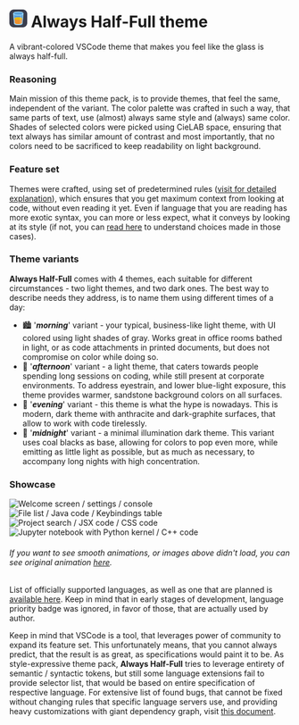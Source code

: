 # ![logo icon small](https://github.com/ScheiBig-Production/Always-Half-Full-theme/blob/main/img/icon/icon_sm.png?raw=true) Always Half-Full theme
A vibrant-colored VSCode theme that makes you feel like the glass is always half-full.

### Reasoning 
Main mission of this theme pack, is to provide themes, that feel the same, independent of the variant. The color palette was crafted in such a way, that same parts of text, use (almost) always same style and (always) same color. Shades of selected colors were picked using CieLAB space, ensuring that text always has similar amount of contrast and most importantly, that no colors need to be sacrificed to keep readability on light background.

### Feature set
Themes were crafted, using set of predetermined rules ([visit for detailed explanation](https://github.com/ScheiBig-Production/Always-Half-Full-theme/blob/main/documentation/general_coloring_scheme.md "General Coloring Scheme")), which ensures that you get maximum context from looking at code, without even reading it yet. Even if language that you are reading has more exotic syntax, you can more or less expect, what it conveys by looking at its style (if not, you can [read here](https://github.com/ScheiBig-Production/Always-Half-Full-theme/blob/main/documentation/exceptions_from_gcs.md "Exceptions from GCS") to understand choices made in those cases).

### Theme variants
__Always Half-Full__ comes with 4 themes, each suitable for different circumstances - two light themes, and two dark ones. The best way to describe needs they address, is to name them using different times of a day:
- 🏙️ '_**morning**_' variant - your typical, business-like light theme, with UI colored using light shades of gray. Works great in office rooms bathed in light, or as code attachments in printed documents, but does not compromise on color while doing so.
- 🌇 '_**afternoon**_' variant - a light theme, that caters towards people spending long sessions on coding, while still present at corporate environments. To address eyestrain, and lower blue-light exposure, this theme provides warmer, sandstone background colors on all surfaces.
- 🌆 '_**evening**_' variant - this theme is what the hype is nowadays. This is modern, dark theme with anthracite and dark-graphite surfaces, that allow to work with code tirelessly.
- 🌃 '_**midnight**_' variant - a minimal illumination dark theme. This variant uses coal blacks as base, allowing for colors to pop even more, while emitting as little light as possible, but as much as necessary, to accompany long nights with high concentration.

### Showcase

![Welcome screen / settings / console](https://github.com/ScheiBig-Production/Always-Half-Full-theme/blob/main/img/animations/1.gif?raw=true "Welcome screen / settings / console")
![File list / Java code / Keybindings table](https://github.com/ScheiBig-Production/Always-Half-Full-theme/blob/main/img/animations/2.gif?raw=true "File list / Java code / Keybindings table")
![Project search / JSX code / CSS code](https://github.com/ScheiBig-Production/Always-Half-Full-theme/blob/main/img/animations/3.gif?raw=true "Project search / JSX code / CSS code")
![Jupyter notebook with Python kernel / C++ code](https://github.com/ScheiBig-Production/Always-Half-Full-theme/blob/main/img/animations/4.gif?raw=true "Jupyter notebook with Python kernel / C++ code")

###### If you want to see smooth animations, or images above didn't load, you can see original animation [here](https://scheibig-production.github.io/Always-Half-Full-theme/ "Showcase animations web page").

List of officially supported languages, as well as one that are planned is [available here](https://github.com/search?q=repo%3AScheiBig-Production%2FAlways-Half-Full-theme+created%3A%3C2023-08-02+author%3AScheiBig+author%3ANuttyJelly&type=issues&ref=advsearch "List of Language Support tickets"). Keep in mind that in early stages of development, language priority badge was ignored, in favor of those, that are actually used by author.

Keep in mind that VSCode is a tool, that leverages power of community to expand its feature set. This unfortunately means, that you cannot always predict, that the result is as great, as specifications would paint it to be. As style-expressive theme pack, __Always Half-Full__ tries to leverage entirety of semantic / syntactic tokens, but still some language extensions fail to provide selector list, that would be based on entire specification of respective language. For extensive list of found bugs, that cannot be fixed without changing rules that specific language servers use, and providing heavy customizations with giant dependency graph, visit [this document](https://github.com/ScheiBig-Production/Always-Half-Full-theme/blob/main/documentation/known_bugs.md "Known Bugs").
